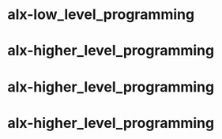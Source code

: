 # alx-low_level_programming
# alx-higher_level_programming
# alx-higher_level_programming
# alx-higher_level_programming
